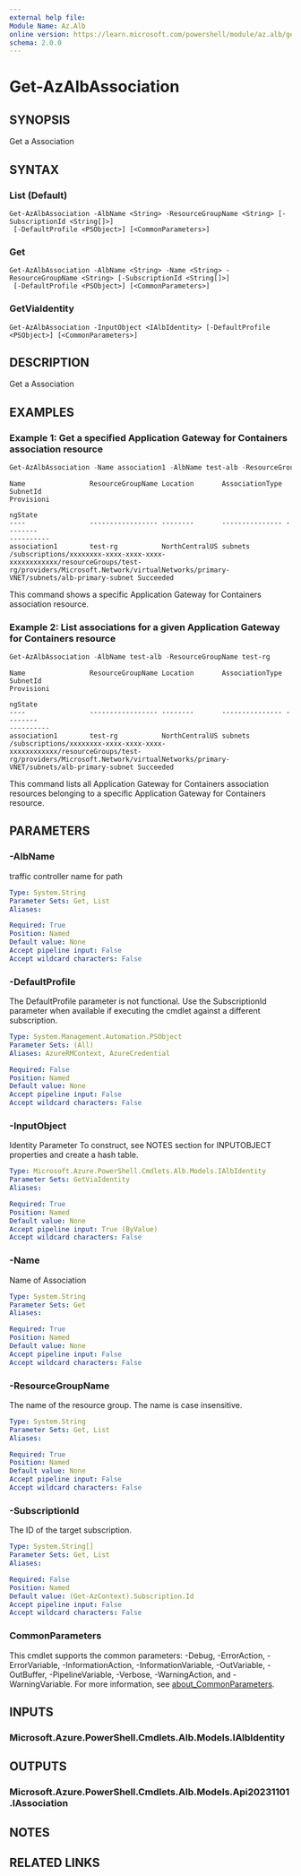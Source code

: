```yaml
---
external help file:
Module Name: Az.Alb
online version: https://learn.microsoft.com/powershell/module/az.alb/get-azalbassociation
schema: 2.0.0
---
```


# Get-AzAlbAssociation

## SYNOPSIS
Get a Association

## SYNTAX

### List (Default)
```
Get-AzAlbAssociation -AlbName <String> -ResourceGroupName <String> [-SubscriptionId <String[]>]
 [-DefaultProfile <PSObject>] [<CommonParameters>]
```

### Get
```
Get-AzAlbAssociation -AlbName <String> -Name <String> -ResourceGroupName <String> [-SubscriptionId <String[]>]
 [-DefaultProfile <PSObject>] [<CommonParameters>]
```

### GetViaIdentity
```
Get-AzAlbAssociation -InputObject <IAlbIdentity> [-DefaultProfile <PSObject>] [<CommonParameters>]
```

## DESCRIPTION
Get a Association

## EXAMPLES

### Example 1: Get a specified Application Gateway for Containers association resource
```powershell
Get-AzAlbAssociation -Name association1 -AlbName test-alb -ResourceGroupName test-rg
```

```output
Name                ResourceGroupName Location       AssociationType SubnetId                                                                                                                                                       Provisioni
                                                                                                                                                                                                                                    ngState
----                ----------------- --------       --------------- --------                                                                                                                                                       ----------
association1        test-rg           NorthCentralUS subnets         /subscriptions/xxxxxxxx-xxxx-xxxx-xxxx-xxxxxxxxxxxx/resourceGroups/test-rg/providers/Microsoft.Network/virtualNetworks/primary-VNET/subnets/alb-primary-subnet Succeeded
```

This command shows a specific Application Gateway for Containers association resource.

### Example 2: List associations for a given Application Gateway for Containers resource
```powershell
Get-AzAlbAssociation -AlbName test-alb -ResourceGroupName test-rg
```

```output
Name                ResourceGroupName Location       AssociationType SubnetId                                                                                                                                                       Provisioni
                                                                                                                                                                                                                                    ngState
----                ----------------- --------       --------------- --------                                                                                                                                                       ----------
association1        test-rg           NorthCentralUS subnets         /subscriptions/xxxxxxxx-xxxx-xxxx-xxxx-xxxxxxxxxxxx/resourceGroups/test-rg/providers/Microsoft.Network/virtualNetworks/primary-VNET/subnets/alb-primary-subnet Succeeded
```

This command lists all Application Gateway for Containers association resources belonging to a specific Application Gateway for Containers resource.

## PARAMETERS

### -AlbName
traffic controller name for path

```yaml
Type: System.String
Parameter Sets: Get, List
Aliases:

Required: True
Position: Named
Default value: None
Accept pipeline input: False
Accept wildcard characters: False
```

### -DefaultProfile
The DefaultProfile parameter is not functional.
Use the SubscriptionId parameter when available if executing the cmdlet against a different subscription.

```yaml
Type: System.Management.Automation.PSObject
Parameter Sets: (All)
Aliases: AzureRMContext, AzureCredential

Required: False
Position: Named
Default value: None
Accept pipeline input: False
Accept wildcard characters: False
```

### -InputObject
Identity Parameter
To construct, see NOTES section for INPUTOBJECT properties and create a hash table.

```yaml
Type: Microsoft.Azure.PowerShell.Cmdlets.Alb.Models.IAlbIdentity
Parameter Sets: GetViaIdentity
Aliases:

Required: True
Position: Named
Default value: None
Accept pipeline input: True (ByValue)
Accept wildcard characters: False
```

### -Name
Name of Association

```yaml
Type: System.String
Parameter Sets: Get
Aliases:

Required: True
Position: Named
Default value: None
Accept pipeline input: False
Accept wildcard characters: False
```

### -ResourceGroupName
The name of the resource group.
The name is case insensitive.

```yaml
Type: System.String
Parameter Sets: Get, List
Aliases:

Required: True
Position: Named
Default value: None
Accept pipeline input: False
Accept wildcard characters: False
```

### -SubscriptionId
The ID of the target subscription.

```yaml
Type: System.String[]
Parameter Sets: Get, List
Aliases:

Required: False
Position: Named
Default value: (Get-AzContext).Subscription.Id
Accept pipeline input: False
Accept wildcard characters: False
```

### CommonParameters
This cmdlet supports the common parameters: -Debug, -ErrorAction, -ErrorVariable, -InformationAction, -InformationVariable, -OutVariable, -OutBuffer, -PipelineVariable, -Verbose, -WarningAction, and -WarningVariable. For more information, see [about_CommonParameters](http://go.microsoft.com/fwlink/?LinkID=113216).

## INPUTS

### Microsoft.Azure.PowerShell.Cmdlets.Alb.Models.IAlbIdentity

## OUTPUTS

### Microsoft.Azure.PowerShell.Cmdlets.Alb.Models.Api20231101.IAssociation

## NOTES

## RELATED LINKS

